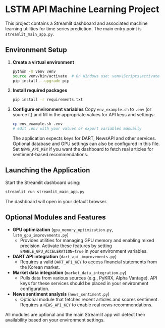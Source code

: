 # LSTM API Machine Learning Project

This project contains a Streamlit dashboard and associated machine learning utilities for time series prediction. The main entry point is `streamlit_main_app.py`.

## Environment Setup

1. **Create a virtual environment**
   ```bash
   python -m venv venv
   source venv/bin/activate  # On Windows use: venv\Scripts\activate
   pip install --upgrade pip
   ```

2. **Install required packages**
   ```bash
   pip install -r requirements.txt
   ```

3. **Configure environment variables**
   Copy `env_example.sh` to `.env` (or source it) and fill in the appropriate values for API keys and settings:
   ```bash
   cp env_example.sh .env
   # edit .env with your values or export variables manually
   ```
   The application expects keys for DART, NewsAPI and other services. Optional database and GPU settings can also be configured in this file. Set `NEWS_API_KEY` if you want the dashboard to fetch real articles for sentiment-based recommendations.

## Launching the Application

Start the Streamlit dashboard using:
```bash
streamlit run streamlit_main_app.py
```
The dashboard will open in your default browser.

## Optional Modules and Features

- **GPU optimization** (`gpu_memory_optimization.py`, `lstm_gpu_improvements.py`)
  - Provides utilities for managing GPU memory and enabling mixed precision. Activate these features by setting `ENABLE_GPU_ACCELERATION=true` in your environment variables.
- **DART API integration** (`dart_api_improvements.py`)
  - Requires a valid `DART_API_KEY` to access financial statements from the Korean market.
- **Market data integration** (`market_data_integration.py`)
  - Pulls data from various sources (e.g., PyKRX, Alpha Vantage). API keys for these services should be placed in your environment configuration.
- **News sentiment analysis** (`news_sentiment.py`)
  - Optional module that fetches recent articles and scores sentiment. Requires a `NEWS_API_KEY` to enable real news recommendations.

All modules are optional and the main Streamlit app will detect their availability based on your environment settings.

